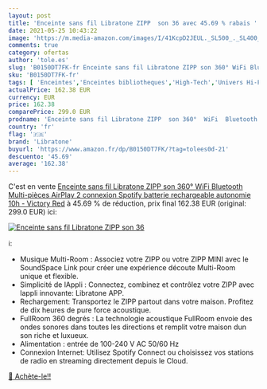 ```yaml
---
layout: post
title: 'Enceinte sans fil Libratone ZIPP  son 36 avec 45.69 % rabais '
date: 2021-05-25 10:43:22
image: 'https://m.media-amazon.com/images/I/41KcpD2JEUL._SL500_._SL400_.jpg'
comments: true
category: ofertas
author: 'tole.es'
slug: 'B0150DT7FK-fr Enceinte sans fil Libratone ZIPP son 360° WiFi Bluetooth...'
sku: 'B0150DT7FK-fr'
tags: [ 'Enceintes','Enceintes bibliotheques','High-Tech','Univers Hi-Fi','libratone', ]
actualPrice: 162.38 EUR
currency: EUR
price: 162.38
comparePrice: 299.0 EUR
prodname: 'Enceinte sans fil Libratone ZIPP  son 360°  WiFi  Bluetooth  Multi-pièces  AirPlay 2  connexion Spotify  batterie rechargeable autonomie 10h  - Victory Red'
country: 'fr'
flag: '🇫🇷'
brand: 'Libratone'
buyurl: 'https://www.amazon.fr/dp/B0150DT7FK/?tag=tolees0d-21'
descuento: '45.69'
average: '162.38'
---
```


C'est en vente [Enceinte sans fil Libratone ZIPP  son 360°  WiFi  Bluetooth  Multi-pièces  AirPlay 2  connexion Spotify  batterie rechargeable autonomie 10h  - Victory Red](https://www.amazon.fr/dp/B0150DT7FK/?tag=tolees0d-21)  à  45.69 % de réduction, prix final  162.38 EUR (original: 299.0 EUR) ici:

[![Enceinte sans fil Libratone ZIPP  son 36](https://m.media-amazon.com/images/I/41KcpD2JEUL._SL500_._SL400_.jpg)](https://www.amazon.fr/dp/B0150DT7FK/?tag=tolees0d-21)

ℹ️:

- Musique Multi-Room : Associez votre ZIPP ou votre ZIPP MINI avec le SoundSpace Link pour créer une expérience découte Multi-Room unique et flexible.
- Simplicité de lAppli : Connectez, combinez et contrôlez votre ZIPP avec lappli innovante: Libratone APP.
- Rechargement: Transportez le ZIPP partout dans votre maison. Profitez de dix heures de pure force acoustique.
- FullRoom 360 degrés : La technologie acoustique FullRoom envoie des ondes sonores dans toutes les directions et remplit votre maison dun son riche et luxueux.
- Alimentation : entrée de 100-240 V AC 50/60 Hz
- Connexion Internet: Utilisez Spotify Connect ou choisissez vos stations de radio en streaming directement depuis le Cloud.

[🛒 Achète-le!!](https://www.amazon.fr/dp/B0150DT7FK/?tag=tolees0d-21)
